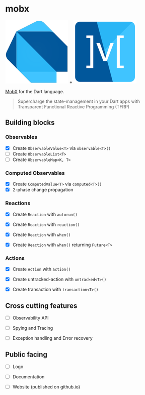 # mobx

![](doc/dart.png) + ![](doc/mobx.png)

[MobX](https://github.com/mobxjs/mobx) for the Dart language.

> Supercharge the state-management in your Dart apps with Transparent Functional Reactive Programming (TFRP)

## Building blocks

### Observables 

- [x] Create `ObservableValue<T>` via `observable<T>()`
- [ ] Create `ObservableList<T>`
- [ ] Create `ObservableMap<K, T>`

### Computed Observables 

- [x] Create `ComputedValue<T>` via `computed<T>()`
- [x] 2-phase change propagation

### Reactions 

- [x] Create `Reaction` with `autorun()`
- [x] Create `Reaction` with `reaction()`
- [x] Create `Reaction` with `when()`
- [x] Create `Reaction` with `when()` returning `Future<T>`
 

### Actions 

- [x] Create `Action` with `action()`
- [x] Create untracked-action with `untracked<T>()`
- [x] Create transaction with `transaction<T>()`


## Cross cutting features

- [ ] Observability API
- [ ] Spying and Tracing
- [ ] Exception handling and Error recovery


## Public facing

- [ ] Logo
- [ ] Documentation
- [ ] Website (published on github.io)

